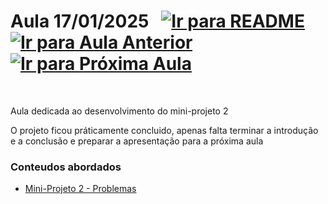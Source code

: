 # Aula 17/01/2025 &nbsp; [![Ir para README](https://img.shields.io/badge/Indice-Verde?style=for-the-badge)](../README.md#indice) &nbsp; [![Ir para Aula Anterior](https://img.shields.io/badge/Anterior-Aula%2013-007ACC?style=for-the-badge)](../aulas/10-01-2025.md) [![Ir para Próxima Aula](https://img.shields.io/badge/Próxima-Aula%2015-007ACC?style=for-the-badge)](../aulas/24-01-2025.md)

<br>

<p>
  
Aula dedicada ao desenvolvimento do mini-projeto 2

</p>

<p> 

O projeto ficou práticamente concluido, apenas falta terminar a introdução e a conclusão e preparar a apresentação para a próxima aula

</p>

### Conteudos abordados

- [Mini-Projeto 2 - Problemas](../fichas/mini-projeto2/problemas.md)

